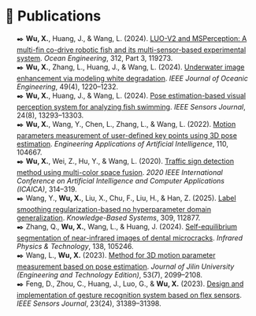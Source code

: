 # 📝 Publications

<ul style="list-style-type: none;">
  <li>✒️ <strong>Wu, X.</strong>, Huang, J., & Wang, L. (2024). <a href="https://doi.org/10.1016/j.oceaneng.2024.119273">LUO-V2 and MSPerception: A multi-fin co-drive robotic fish and its multi-sensor-based experimental system</a>. <em>Ocean Engineering</em>, 312, Part 3, 119273.</li>
  <li>✒️ <strong>Wu, X.</strong>, Zhang, L., Huang, J., & Wang, L. (2024). <a href="https://ieeexplore.ieee.org/document/10647107">Underwater image enhancement via modeling white degradation</a>. <em>IEEE Journal of Oceanic Engineering</em>, 49(4), 1220–1232.</li>
  <li>✒️ <strong>Wu, X.</strong>, Huang, J., & Wang, L. (2024). <a href="https://ieeexplore.ieee.org/document/10471313">Pose estimation-based visual perception system for analyzing fish swimming</a>. <em>IEEE Sensors Journal</em>, 24(8), 13293–13303.</li>
  <li>✒️ <strong>Wu, X.</strong>, Wang, Y., Chen, L., Zhang, L., & Wang, L. (2022). <a href="https://doi.org/10.1016/j.engappai.2022.104667">Motion parameters measurement of user-defined key points using 3D pose estimation</a>. <em>Engineering Applications of Artificial Intelligence</em>, 110, 104667.</li>
  <li>✒️ <strong>Wu, X.</strong>, Wei, Z., Hu, Y., & Wang, L. (2020). <a href="https://doi.org/10.1109/ICAICA50127.2020.9182603">Traffic sign detection method using multi-color space fusion</a>. <em>2020 IEEE International Conference on Artificial Intelligence and Computer Applications (ICAICA)</em>, 314–319.</li>
  <li>✒️ Wang, Y., <strong>Wu, X.</strong>, Liu, X., Chu, F., Liu, H., & Han, Z. (2025). <a href="https://doi.org/10.1016/j.knosys.2024.112877">Label smoothing regularization-based no hyperparameter domain generalization</a>. <em>Knowledge-Based Systems</em>, 309, 112877.</li>
  <li>✒️ Zhang, Q., <strong>Wu, X.</strong>, Wang, L., & Huang, J. (2024). <a href="https://doi.org/10.1016/j.infrared.2024.105246">Self-equilibrium segmentation of near-infrared images of dental microcracks</a>. <em>Infrared Physics & Technology</em>, 138, 105246.</li>
  <li>✒️ Wang, L., <strong>Wu, X.</strong> (2023). <a href="http://jlgy.publish.founderss.cn/thesisDetails#10.13229/j.cnki.jdxbgxb.20210981&lang=zh">Method for 3D motion parameter measurement based on pose estimation</a>. <em>Journal of Jilin University (Engineering and Technology Edition)</em>, 53(7), 2099–2108.</li>
  <li>✒️ Feng, D., Zhou, C., Huang, J., Luo, G., & <strong>Wu, X.</strong> (2023). <a href="https://doi.org/10.1109/JSEN.2023.3324503">Design and implementation of gesture recognition system based on flex sensors</a>. <em>IEEE Sensors Journal</em>, 23(24), 31389–31398.</li>
</ul>
